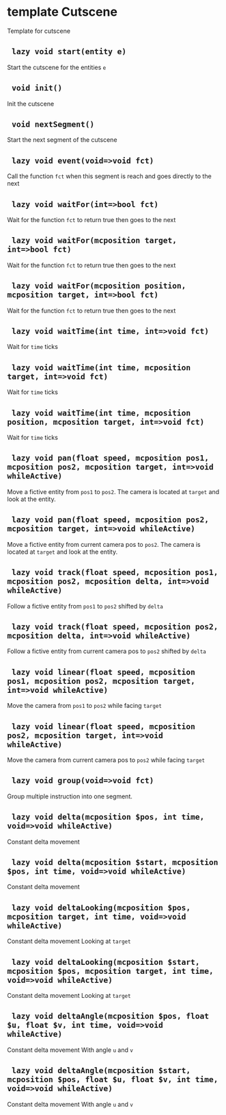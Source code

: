 # template Cutscene
Template for cutscene

## ` lazy void start(entity e)`
Start the cutscene for the entities `e`

## ` void init()`
Init the cutscene

## ` void nextSegment()`
Start the next segment of the cutscene

## ` lazy void event(void=>void fct)`
Call the function `fct` when this segment is reach and goes directly to the next

## ` lazy void waitFor(int=>bool fct)`
Wait for the function `fct` to return true then goes to the next

## ` lazy void waitFor(mcposition target, int=>bool fct)`
Wait for the function `fct` to return true then goes to the next

## ` lazy void waitFor(mcposition position, mcposition target, int=>bool fct)`
Wait for the function `fct` to return true then goes to the next

## ` lazy void waitTime(int time, int=>void fct)`
Wait for `time` ticks

## ` lazy void waitTime(int time, mcposition target, int=>void fct)`
Wait for `time` ticks

## ` lazy void waitTime(int time, mcposition position, mcposition target, int=>void fct)`
Wait for `time` ticks

## ` lazy void pan(float speed, mcposition pos1, mcposition pos2, mcposition target, int=>void whileActive)`
Move a fictive entity from `pos1` to `pos2`. The camera is located at `target` and look at the entity.

## ` lazy void pan(float speed, mcposition pos2, mcposition target, int=>void whileActive)`
Move a fictive entity from current camera pos to `pos2`. The camera is located at `target` and look at the entity.

## ` lazy void track(float speed, mcposition pos1, mcposition pos2, mcposition delta, int=>void whileActive)`
Follow a fictive entity from `pos1` to `pos2` shifted by `delta`

## ` lazy void track(float speed, mcposition pos2, mcposition delta, int=>void whileActive)`
Follow a fictive entity from current camera pos to `pos2` shifted by `delta`

## ` lazy void linear(float speed, mcposition pos1, mcposition pos2, mcposition target, int=>void whileActive)`
Move the camera from `pos1` to `pos2` while facing `target`

## ` lazy void linear(float speed, mcposition pos2, mcposition target, int=>void whileActive)`
Move the camera from current camera pos to `pos2` while facing `target`

## ` lazy void group(void=>void fct)`
Group multiple instruction into one segment.

## ` lazy void delta(mcposition $pos, int time, void=>void whileActive)`
Constant delta movement

## ` lazy void delta(mcposition $start, mcposition $pos, int time, void=>void whileActive)`
Constant delta movement

## ` lazy void deltaLooking(mcposition $pos, mcposition target, int time, void=>void whileActive)`
Constant delta movement Looking at `target`

## ` lazy void deltaLooking(mcposition $start, mcposition $pos, mcposition target, int time, void=>void whileActive)`
Constant delta movement Looking at `target`

## ` lazy void deltaAngle(mcposition $pos, float $u, float $v, int time, void=>void whileActive)`
Constant delta movement With angle `u` and `v`

## ` lazy void deltaAngle(mcposition $start, mcposition $pos, float $u, float $v, int time, void=>void whileActive)`
Constant delta movement With angle `u` and `v`




